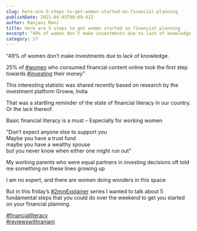 ```yaml
---
slug: here-are-5-steps-to-get-women-started-on-financial-planning
publishDate: 2021-04-03T08:09:41Z
author: Ranjani Mani
title: Here are 5 steps to get women started on financial planning 
excerpt: “49% of women don’t make investments due to lack of knowledge. 25% of #women who consumed financial content online took the first step towards #investing their money” This interesting statistic was shared recently based on research by the investment platform Groww, India That was a startling reminder of the state of financial literacy in our country. Or the lack  ... 
category: 17
---
```


“49% of women don’t make investments due to lack of knowledge.  
  
25% of [#women](https://www.linkedin.com/feed/hashtag/?keywords=women&highlightedUpdateUrns=urn%3Ali%3Aactivity%3A6783782577158418432) who consumed financial content online took the first step towards [#investing](https://www.linkedin.com/feed/hashtag/?keywords=investing&highlightedUpdateUrns=urn%3Ali%3Aactivity%3A6783782577158418432) their money”  
  
This interesting statistic was shared recently based on research by the investment platform Groww, India  
  
That was a startling reminder of the state of financial literacy in our country. Or the lack thereof.  
  
Basic financial literacy is a must – Especially for working women  
  
“Don’t expect anyone else to support you  
Maybe you have a trust fund  
maybe you have a wealthy spouse  
but you never know when either one might run out”  
  
My working parents who were equal partners in investing decisions oft told me something on these lines growing up  
  
I am no expert, and there are women doing wonders in this space  
  
But in this friday’s [#2minExplainer](https://www.linkedin.com/feed/hashtag/?keywords=2minexplainer&highlightedUpdateUrns=urn%3Ali%3Aactivity%3A6783782577158418432) series I wanted to talk about 5 fundamental steps that you could do over the weekend to get you started on your financial planning.  
  
[#financialliteracy](https://www.linkedin.com/feed/hashtag/?keywords=financialliteracy&highlightedUpdateUrns=urn%3Ali%3Aactivity%3A6783782577158418432)  
[#reviewswithranjani](https://www.linkedin.com/feed/hashtag/?keywords=reviewswithranjani&highlightedUpdateUrns=urn%3Ali%3Aactivity%3A6783782577158418432)
